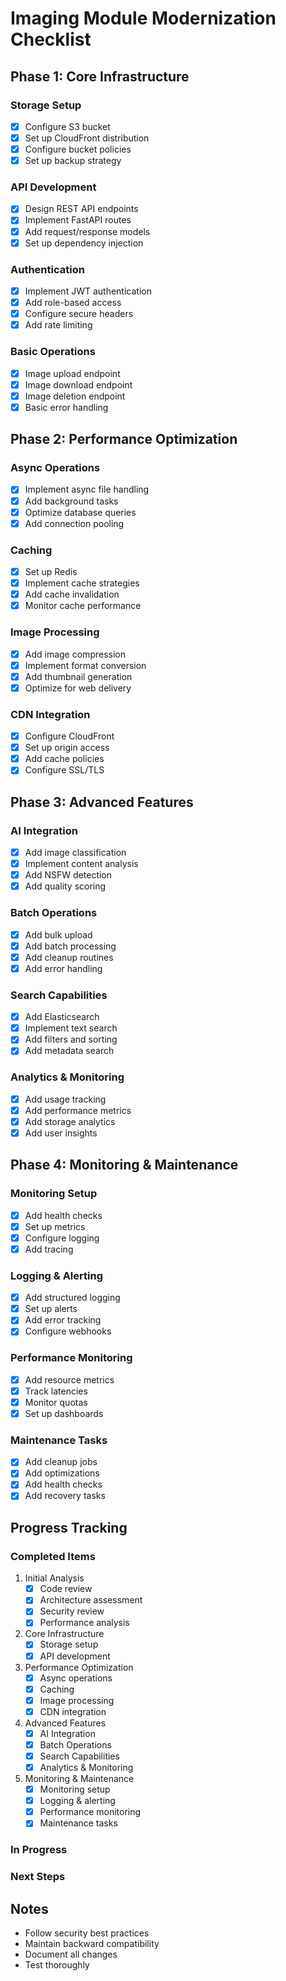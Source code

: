 # Imaging Module Modernization Checklist

## Phase 1: Core Infrastructure

### Storage Setup
- [x] Configure S3 bucket
- [x] Set up CloudFront distribution
- [x] Configure bucket policies
- [x] Set up backup strategy

### API Development
- [x] Design REST API endpoints
- [x] Implement FastAPI routes
- [x] Add request/response models
- [x] Set up dependency injection

### Authentication
- [x] Implement JWT authentication
- [x] Add role-based access
- [x] Configure secure headers
- [x] Add rate limiting

### Basic Operations
- [x] Image upload endpoint
- [x] Image download endpoint
- [x] Image deletion endpoint
- [x] Basic error handling

## Phase 2: Performance Optimization

### Async Operations
- [x] Implement async file handling
- [x] Add background tasks
- [x] Optimize database queries
- [x] Add connection pooling

### Caching
- [x] Set up Redis
- [x] Implement cache strategies
- [x] Add cache invalidation
- [x] Monitor cache performance

### Image Processing
- [x] Add image compression
- [x] Implement format conversion
- [x] Add thumbnail generation
- [x] Optimize for web delivery

### CDN Integration
- [x] Configure CloudFront
- [x] Set up origin access
- [x] Add cache policies
- [x] Configure SSL/TLS

## Phase 3: Advanced Features

### AI Integration
- [x] Add image classification
- [x] Implement content analysis
- [x] Add NSFW detection
- [x] Add quality scoring

### Batch Operations
- [x] Add bulk upload
- [x] Add batch processing
- [x] Add cleanup routines
- [x] Add error handling

### Search Capabilities
- [x] Add Elasticsearch
- [x] Implement text search
- [x] Add filters and sorting
- [x] Add metadata search

### Analytics & Monitoring
- [x] Add usage tracking
- [x] Add performance metrics
- [x] Add storage analytics
- [x] Add user insights

## Phase 4: Monitoring & Maintenance

### Monitoring Setup
- [x] Add health checks
- [x] Set up metrics
- [x] Configure logging
- [x] Add tracing

### Logging & Alerting
- [x] Add structured logging
- [x] Set up alerts
- [x] Add error tracking
- [x] Configure webhooks

### Performance Monitoring
- [x] Add resource metrics
- [x] Track latencies
- [x] Monitor quotas
- [x] Set up dashboards

### Maintenance Tasks
- [x] Add cleanup jobs
- [x] Add optimizations
- [x] Add health checks
- [x] Add recovery tasks

## Progress Tracking

### Completed Items
1. Initial Analysis
   - [x] Code review
   - [x] Architecture assessment
   - [x] Security review
   - [x] Performance analysis
2. Core Infrastructure
   - [x] Storage setup
   - [x] API development
3. Performance Optimization
   - [x] Async operations
   - [x] Caching
   - [x] Image processing
   - [x] CDN integration
4. Advanced Features
   - [x] AI Integration
   - [x] Batch Operations
   - [x] Search Capabilities
   - [x] Analytics & Monitoring
5. Monitoring & Maintenance
   - [x] Monitoring setup
   - [x] Logging & alerting
   - [x] Performance monitoring
   - [x] Maintenance tasks

### In Progress

### Next Steps

## Notes
- Follow security best practices
- Maintain backward compatibility
- Document all changes
- Test thoroughly
